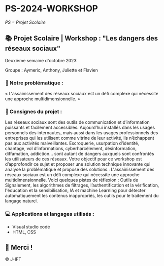 # PS-2024-WORKSHOP

*PS = Projet Scolaire*

## 📚 Projet Scolaire | Workshop : "Les dangers des réseaux sociaux"

Deuxième semaine d'octobre 2023

Groupe : Aymeric, Anthony, Juliette et Flavien

### 📎 Notre problématique :

« L'assainissement des réseaux sociaux est un défi complexe qui nécessite une approche multidimensionnelle. »

### 📌 Consignes du projet :

Les réseaux sociaux sont des outils de communication et d’information puissants et facilement accessibles. Aujourd’hui installés dans les usages personnels des internautes, mais aussi dans les usages professionnels des entreprises qui les utilisent comme vitrine de leur activité, ils n’échappent pas aux activités malveillantes. Escroquerie, usurpation d’identité, chantage, vol d’informations,
cyberharcèlement, désinformation, diffamation, addiction… sont autant de dangers auxquels sont confrontés les utilisateurs de ces réseaux.
Votre objectif pour ce workshop est d’approfondir ce sujet et proposer une solution technique innovante qui analyse la problématique et propose des solutions :
L'assainissement des réseaux sociaux est un défi complexe qui nécessite une approche multidimensionnelle. Voici quelques pistes de réflexion : Outils de Signalement, les algorithmes de filtrages, l’authentification et la vérification, l'éducation et la sensibilisation, IA et machine Learning pour détecter automatiquement les contenus inappropriés, les outils pour le traitement du langage naturel.

### 💻 Applications et langages utilisés :

+ Visual studio code
+ HTML, CSS


## 🌸 Merci !
© J-IFT
